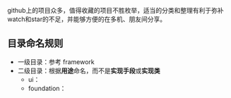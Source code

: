 github上的项目众多，值得收藏的项目不胜枚举，适当的分类和整理有利于弥补watch和star的不足，并能够方便的在多机、朋友间分享。


## 目录命名规则
*   一级目录：参考 framework
*   二级目录：根据**用途**命名，而不是**实现手段**或**实现类**
    *   ui：
    *   foundation：
